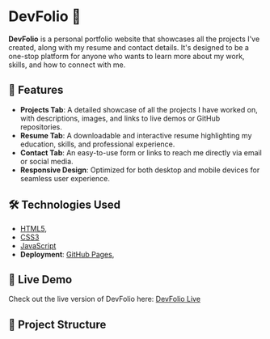 # DevFolio 🌟

**DevFolio** is a personal portfolio website that showcases all the projects I've created, along with my resume and contact details. It's designed to be a one-stop platform for anyone who wants to learn more about my work, skills, and how to connect with me.

## 🚀 Features

- **Projects Tab**: A detailed showcase of all the projects I have worked on, with descriptions, images, and links to live demos or GitHub repositories.
- **Resume Tab**: A downloadable and interactive resume highlighting my education, skills, and professional experience.
- **Contact Tab**: An easy-to-use form or links to reach me directly via email or social media.
- **Responsive Design**: Optimized for both desktop and mobile devices for seamless user experience.

## 🛠️ Technologies Used

-  [HTML5](https://developer.mozilla.org/en-US/docs/Web/HTML),
-  [CSS3](https://developer.mozilla.org/en-US/docs/Web/CSS)
-  [JavaScript](https://developer.mozilla.org/en-US/docs/Web/JavaScript)
- **Deployment**: [GitHub Pages](https://pages.github.com/),

## 🌟 Live Demo

Check out the live version of DevFolio here: [DevFolio Live](#)

## 📂 Project Structure

